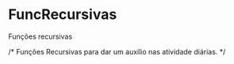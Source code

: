 # FuncRecursivas
Funções recursivas 

/* Funções Recursivas para dar um auxílio nas atividade diárias. */
